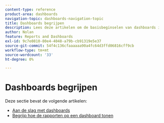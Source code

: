 ```yaml
---
content-type: reference
product-area: dashboards
navigation-topic: dashboards-navigation-topic
title: Dashboards begrijpen
description: Lees deze artikelen om de basisbeginselen van dashboards in Adobe Workfront te begrijpen.
author: Nolan
feature: Reports and Dashboards
exl-id: 9c7e0810-80e4-4048-a79b-cb91319e5e37
source-git-commit: 54f4c136cfaaaaaa90a4fc64d3ffd06816cff9cb
workflow-type: tm+mt
source-wordcount: '33'
ht-degree: 0%

---
```


# Dashboards begrijpen

Deze sectie bevat de volgende artikelen:

* [Aan de slag met dashboards](../../../reports-and-dashboards/dashboards/understanding-dashboards/get-started-dashboards.md)
* [Begrijp hoe de rapporten op een dashboard tonen](../../../reports-and-dashboards/dashboards/understanding-dashboards/understand-how-reports-display-dashboard.md)
